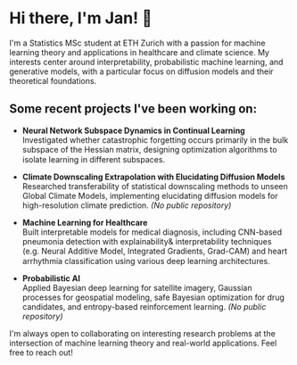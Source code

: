 # Hi there, I'm Jan! 👋

I'm a Statistics MSc student at ETH Zurich with a passion for machine learning theory and applications in healthcare and climate science. My interests center around  interpretability, probabilistic machine learning, and generative models, with a particular focus on diffusion models and their theoretical foundations.


## Some recent projects I've been working on:

- **Neural Network Subspace Dynamics in Continual Learning**  
  Investigated whether catastrophic forgetting occurs primarily in the bulk subspace of the Hessian matrix, designing optimization algorithms to isolate learning in different subspaces. [<img src="https://github.githubassets.com/images/modules/logos_page/GitHub-Mark.png" width="15" height="15">](https://github.com/JHSchlegel/cf-tiny-subspaces?tab=readme-ov-file)

- **Climate Downscaling Extrapolation with Elucidating Diffusion Models**  
  Researched transferability of statistical downscaling methods to unseen Global Climate Models, implementing elucidating diffusion models for high-resolution climate prediction. *(No public repository)*

- **Machine Learning for Healthcare**  
  Built interpretable models for medical diagnosis, including CNN-based pneumonia detection with explainability& interpretability techniques (e.g. Neural Additive Model, Integrated Gradients, Grad-CAM) and heart arrhythmia classification using various deep learning architectures. [<img src="https://github.githubassets.com/images/modules/logos_page/GitHub-Mark.png" width="15" height="15">](https://github.com/JHSchlegel/ML4Healthcare)

- **Probabilistic AI**  
  Applied Bayesian deep learning for satellite imagery, Gaussian processes for geospatial modeling, safe Bayesian optimization for drug candidates, and entropy-based reinforcement learning. *(No public repository)*

I'm always open to collaborating on interesting research problems at the intersection of machine learning theory and real-world applications. Feel free to reach out!
